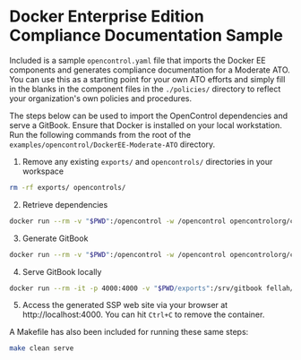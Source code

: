 # Docker Enterprise Edition Compliance Documentation Sample

Included is a sample `opencontrol.yaml` file that imports the Docker EE components and generates compliance documentation for a Moderate ATO. You can use this as a starting point for your own ATO efforts and simply fill in the blanks in the component files in the `./policies/` directory to reflect your organization's own policies and procedures.

The steps below can be used to import the OpenControl dependencies and serve a GitBook. Ensure that Docker is installed on your local workstation. Run the following commands from the root of the `examples/opencontrol/DockerEE-Moderate-ATO` directory.

1. Remove any existing `exports/` and `opencontrols/` directories in your workspace

```sh
rm -rf exports/ opencontrols/
```

2. Retrieve dependencies

```sh
docker run --rm -v "$PWD":/opencontrol -w /opencontrol opencontrolorg/compliance-masonry get
```

3. Generate GitBook

```sh
docker run --rm -v "$PWD":/opencontrol -w /opencontrol opencontrolorg/compliance-masonry docs gitbook FedRAMP-moderate
```

4. Serve GitBook locally

```sh
docker run --rm -it -p 4000:4000 -v "$PWD/exports":/srv/gitbook fellah/gitbook:2.6.7
```

5. Access the generated SSP web site via your browser at http://localhost:4000. You can hit `Ctrl+C` to remove the container.

A Makefile has also been included for running these same steps:

```sh
make clean serve
```
